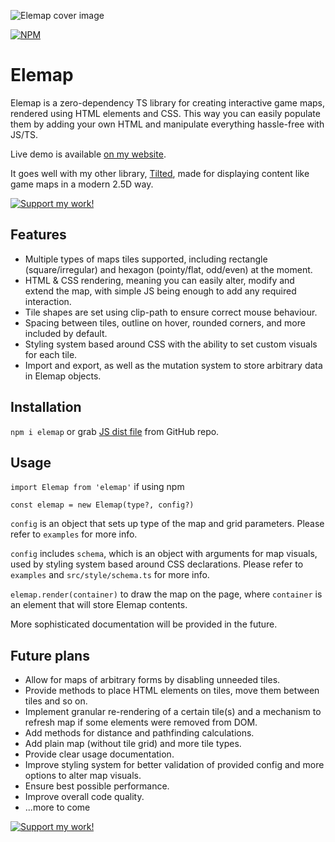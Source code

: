 ![Elemap cover image](https://anbeeld.com/images/elemap-cover.jpg)

[![NPM](https://img.shields.io/npm/v/elemap?label=NPM)](https://www.npmjs.com/package/elemap)

# Elemap

Elemap is a zero-dependency TS library for creating interactive game maps, rendered using HTML elements and CSS. This way you can easily populate them by adding your own HTML and manipulate everything hassle-free with JS/TS.

Live demo is available [on my website](https://anbeeld.com/elemap).

It goes well with my other library, [Tilted](https://github.com/anbeeld/Tilted), made for displaying content like game maps in a modern 2.5D way.

[![Support my work!](https://anbeeld.com/images/support.jpg)](https://anbeeld.com/support)

## Features

- Multiple types of maps tiles supported, including rectangle (square/irregular) and hexagon (pointy/flat, odd/even) at the moment.
- HTML & CSS rendering, meaning you can easily alter, modify and extend the map, with simple JS being enough to add any required interaction.
- Tile shapes are set using clip-path to ensure correct mouse behaviour.
- Spacing between tiles, outline on hover, rounded corners, and more included by default.
- Styling system based around CSS with the ability to set custom visuals for each tile.
- Import and export, as well as the mutation system to store arbitrary data in Elemap objects.

## Installation

`npm i elemap` or grab [JS dist file](https://github.com/Anbeeld/Elemap/tree/main/dist) from GitHub repo.

## Usage

`import Elemap from 'elemap'` if using npm

`const elemap = new Elemap(type?, config?)`

`config` is an object that sets up type of the map and grid parameters. Please refer to `examples` for more info.

`config` includes `schema`, which is an object with arguments for map visuals, used by styling system based around CSS declarations. Please refer to `examples` and `src/style/schema.ts` for more info.

`elemap.render(container)` to draw the map on the page, where `container` is an element that will store Elemap contents.

More sophisticated documentation will be provided in the future.

## Future plans

- Allow for maps of arbitrary forms by disabling unneeded tiles.
- Provide methods to place HTML elements on tiles, move them between tiles and so on.
- Implement granular re-rendering of a certain tile(s) and a mechanism to refresh map if some elements were removed from DOM.
- Add methods for distance and pathfinding calculations.
- Add plain map (without tile grid) and more tile types.
- Provide clear usage documentation.
- Improve styling system for better validation of provided config and more options to alter map visuals.
- Ensure best possible performance.
- Improve overall code quality.
- ...more to come

[![Support my work!](https://anbeeld.com/images/support.jpg)](https://anbeeld.com/support)